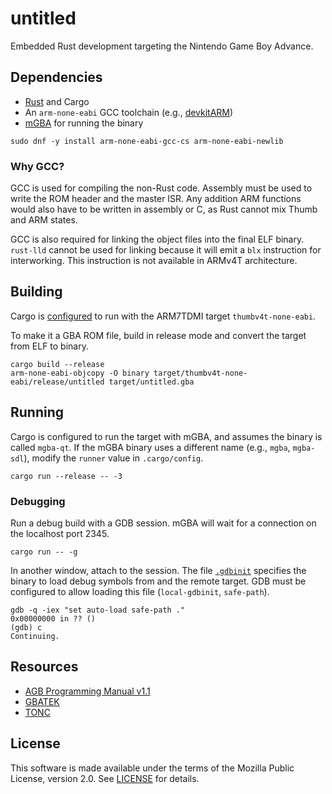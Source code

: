 # untitled

Embedded Rust development targeting the Nintendo Game Boy Advance.

## Dependencies

- [Rust] and Cargo
- An `arm-none-eabi` GCC toolchain (e.g., [devkitARM])
- [mGBA] for running the binary

```
sudo dnf -y install arm-none-eabi-gcc-cs arm-none-eabi-newlib
```

### Why GCC?

GCC is used for compiling the non-Rust code. Assembly must be used to write the
ROM header and the master ISR. Any addition ARM functions would also have to be
written in assembly or C, as Rust cannot mix Thumb and ARM states.

GCC is also required for linking the object files into the final ELF binary.
`rust-lld` cannot be used for linking because it will emit a `blx` instruction
for interworking. This instruction is not available in ARMv4T architecture.

## Building

Cargo is [configured][cargo-config] to run with the ARM7TDMI target
`thumbv4t-none-eabi`.

To make it a GBA ROM file, build in release mode and convert the target from
ELF to binary.

```
cargo build --release
arm-none-eabi-objcopy -O binary target/thumbv4t-none-eabi/release/untitled target/untitled.gba
```

## Running

Cargo is configured to run the target with mGBA, and assumes the binary is
called `mgba-qt`. If the mGBA binary uses a different name (e.g., `mgba`,
`mgba-sdl`), modify the `runner` value in `.cargo/config`.

```
cargo run --release -- -3
```

### Debugging

Run a debug build with a GDB session. mGBA will wait for a connection on the
localhost port 2345.

```
cargo run -- -g
```

In another window, attach to the session. The file [`.gdbinit`][gdbinit]
specifies the binary to load debug symbols from and the remote target. GDB must
be configured to allow loading this file (`local-gdbinit`, `safe-path`).

```
gdb -q -iex "set auto-load safe-path ."
0x00000000 in ?? ()
(gdb) c
Continuing.
```

## Resources

- [AGB Programming Manual v1.1][manual]
- [GBATEK]
- [TONC]

## License

This software is made available under the terms of the Mozilla Public License,
version 2.0. See [LICENSE](./LICENSES/MPL-2.0.txt) for details.

[Rust]: https://www.rust-lang.org/
[cargo-config]: https://doc.rust-lang.org/cargo/reference/config.html
[devkitARM]: https://devkitpro.org/wiki/Getting_Started
[gdbinit]: https://sourceware.org/gdb/onlinedocs/gdb/gdbinit-man.html
[mGBA]: https://mgba.io/
[manual]: https://archive.org/details/NintendoGbaManualV1.1
[GBATEK]: https://problemkaputt.de/gbatek.htm
[TONC]: https://www.coranac.com/tonc/text/toc.htm
